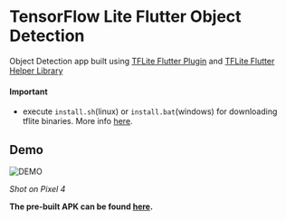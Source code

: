 # TensorFlow Lite Flutter Object Detection

Object Detection app built using [TFLite Flutter Plugin](https://github.com/am15h/tflite_flutter_plugin)
and [TFLite Flutter Helper Library](https://github.com/am15h/tflite_flutter_helper)

#### **Important**

* execute `install.sh`(linux) or `install.bat`(windows) for downloading tflite binaries.
More info [here](https://github.com/am15h/tflite_flutter_plugin#important-initial-setup).

## Demo 

![DEMO](object_detection_demo.gif)

<i>Shot on Pixel 4</i>

<b>The pre-built APK can be found [here](https://drive.google.com/file/d/1QRdq28doFegBL8x7daaZ5ivwXDjslfkg/view?usp=sharing).</b>

